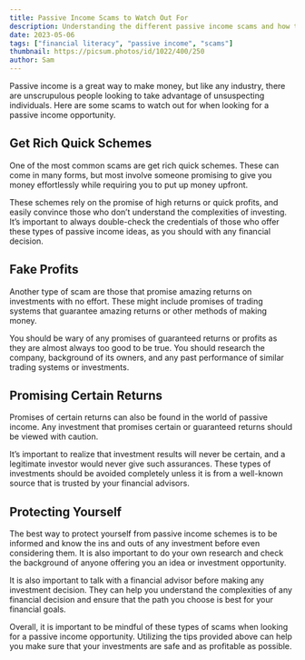 ```yaml
---
title: Passive Income Scams to Watch Out For
description: Understanding the different passive income scams and how to protect yourself
date: 2023-05-06
tags: ["financial literacy", "passive income", "scams"]
thumbnail: https://picsum.photos/id/1022/400/250
author: Sam
---
```


Passive income is a great way to make money, but like any industry, there are unscrupulous people looking to take advantage of unsuspecting individuals. Here are some scams to watch out for when looking for a passive income opportunity. 

## Get Rich Quick Schemes

One of the most common scams are get rich quick schemes. These can come in many forms, but most involve someone promising to give you money effortlessly while requiring you to put up money upfront. 

These schemes rely on the promise of high returns or quick profits, and easily convince those who don’t understand the complexities of investing. It’s important to always double-check the credentials of those who offer these types of passive income ideas, as you should with any financial decision.

## Fake Profits

Another type of scam are those that promise amazing returns on investments with no effort. These might include promises of trading systems that guarantee amazing returns or other methods of making money.

You should be wary of any promises of guaranteed returns or profits as they are almost always too good to be true. You should research the company, background of its owners, and any past performance of similar trading systems or investments.

## Promising Certain Returns

Promises of certain returns can also be found in the world of passive income. Any investment that promises certain or guaranteed returns should be viewed with caution. 

It’s important to realize that investment results will never be certain, and a legitimate investor would never give such assurances. These types of investments should be avoided completely unless it is from a well-known source that is trusted by your financial advisors. 

## Protecting Yourself

The best way to protect yourself from passive income schemes is to be informed and know the ins and outs of any investment before even considering them. It is also important to do your own research and check the background of anyone offering you an idea or investment opportunity. 

It is also important to talk with a financial advisor before making any investment decision. They can help you understand the complexities of any financial decision and ensure that the path you choose is best for your financial goals. 

Overall, it is important to be mindful of these types of scams when looking for a passive income opportunity. Utilizing the tips provided above can help you make sure that your investments are safe and as profitable as possible. 
